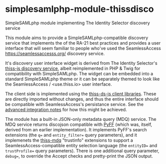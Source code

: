 # simplesamlphp-module-thissdisco
SimpleSAMLphp module implementing The Identity Selector discovery service

This module aims to provide a SimpleSAMLphp-compatible discovery service that implements the of the RA-21 best practices and provides a user interface that will seem familiar to people who've used the SeamlessAccess <https://seamlessaccesss.org/> discovery service.

It's discovery user interface widget is derived from The Identity Selector's [thiss-js discovery service](https://github.com/theidentityselector/thiss-js), albeit reimplemented in PHP & Twig for compatibility with SimpleSAMLphp. The widget can be embedded into a standard SimpleSAMLphp theme or it can be separately themed to look like the SeamlessAccess / <use.thiss.io> user interface.

The client side is implemented using the [thiss-ds-js client libraries](https://github.com/TheIdentitySelector/thiss-ds-js). These are directly imported without changes, and thus the entire interface should be compatible with SeamlessAccess's persistance service. See the [advanced integration notes](https://seamlessaccess.atlassian.net/wiki/spaces/DOCUMENTAT/pages/38240282/Advanced+Integration) for how this might be achieved.

The module has a built-in JSON-only metadata query (MDQ) service. The MDQ service returns discojson compatible with [PyFF](https://pyff.io) (which was, itself, derived from an earlier implementation). It implements PyFF's search extensions (the `q=` and `entity_filter=` query parameters), and it implemenets the [thiss-mdq](https://github.com/TheIdentitySelector/thiss-mdq) "trustinfo" extensions to support a SeamlessAccess-compatible entity selection language (the `entityID=` and `trustProfile=` query parameters). There is one additional query parameter, `debug=`, to override the Accept checks and pretty-print the JSON output.
